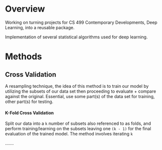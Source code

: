 # Overview

Working on turning projects for CS 499 Contemporary Developments, Deep Learning, 
into a reusable package. 

Implementation of several statistical algorithms used for deep learning. 

# Methods
## Cross Validation
A resampling technique, the idea of this method is to train our model by utilizing 
the subsets of our data set then proceeding to evaluate + compare against the original.
Essential, use some part(s) of the data set for training, other part(s) for testing.

#### K-Fold Cross Validation
Split our data into a `k` number of subsets also referenced to as folds, and perform
training/learning on the subsets leaving one `(k - 1)` for the final evaluation of 
the trained model. The method involves iterating `k`


.......

